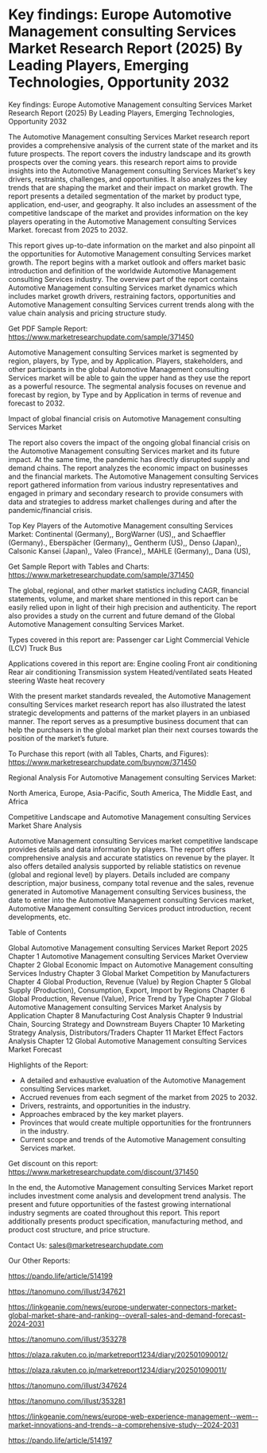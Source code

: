 # Key findings: Europe Automotive Management consulting Services Market Research Report (2025) By Leading Players, Emerging Technologies, Opportunity 2032

 Key findings: Europe Automotive Management consulting Services Market Research Report (2025) By Leading Players, Emerging Technologies, Opportunity 2032

The Automotive Management consulting Services Market research report provides a comprehensive analysis of the current state of the market and its future prospects. The report covers the industry landscape and its growth prospects over the coming years. this research report aims to provide insights into the Automotive Management consulting Services Market's key drivers, restraints, challenges, and opportunities. It also analyzes the key trends that are shaping the market and their impact on market growth. The report presents a detailed segmentation of the market by product type, application, end-user, and geography. It also includes an assessment of the competitive landscape of the market and provides information on the key players operating in the Automotive Management consulting Services Market. forecast from 2025 to 2032.

This report gives up-to-date information on the market and also pinpoint all the opportunities for Automotive Management consulting Services market growth. The report begins with a market outlook and offers market basic introduction and definition of the worldwide Automotive Management consulting Services industry. The overview part of the report contains Automotive Management consulting Services market dynamics which includes market growth drivers, restraining factors, opportunities and Automotive Management consulting Services current trends along with the value chain analysis and pricing structure study.

Get PDF Sample Report: https://www.marketresearchupdate.com/sample/371450

Automotive Management consulting Services market is segmented by region, players, by Type, and by Application. Players, stakeholders, and other participants in the global Automotive Management consulting Services market will be able to gain the upper hand as they use the report as a powerful resource. The segmental analysis focuses on revenue and forecast by region, by Type and by Application in terms of revenue and forecast to 2032.

Impact of global financial crisis on Automotive Management consulting Services Market

The report also covers the impact of the ongoing global financial crisis on the Automotive Management consulting Services market and its future impact. At the same time, the pandemic has directly disrupted supply and demand chains. The report analyzes the economic impact on businesses and the financial markets. The Automotive Management consulting Services report gathered information from various industry representatives and engaged in primary and secondary research to provide consumers with data and strategies to address market challenges during and after the pandemic/financial crisis.

Top Key Players of the Automotive Management consulting Services Market:
Continental (Germany),, BorgWarner (US),, and Schaeffler (Germany)., Eberspächer (Germany),, Gentherm (US),, Denso (Japan),, Calsonic Kansei (Japan),, Valeo (France),, MAHLE (Germany),, Dana (US),


Get Sample Report with Tables and Charts: https://www.marketresearchupdate.com/sample/371450

The global, regional, and other market statistics including CAGR, financial statements, volume, and market share mentioned in this report can be easily relied upon in light of their high precision and authenticity. The report also provides a study on the current and future demand of the Global Automotive Management consulting Services Market.

Types covered in this report are:
Passenger car
Light Commercial Vehicle (LCV)
Truck
Bus


Applications covered in this report are:
Engine cooling
Front air conditioning
Rear air conditioning
Transmission system
Heated/ventilated seats
Heated steering
Waste heat recovery


With the present market standards revealed, the Automotive Management consulting Services market research report has also illustrated the latest strategic developments and patterns of the market players in an unbiased manner. The report serves as a presumptive business document that can help the purchasers in the global market plan their next courses towards the position of the market’s future.

To Purchase this report (with all Tables, Charts, and Figures): https://www.marketresearchupdate.com/buynow/371450

Regional Analysis For Automotive Management consulting Services Market:

North America, Europe, Asia-Pacific, South America, The Middle East, and Africa

Competitive Landscape and Automotive Management consulting Services Market Share Analysis

Automotive Management consulting Services market competitive landscape provides details and data information by players. The report offers comprehensive analysis and accurate statistics on revenue by the player. It also offers detailed analysis supported by reliable statistics on revenue (global and regional level) by players. Details included are company description, major business, company total revenue and the sales, revenue generated in Automotive Management consulting Services business, the date to enter into the Automotive Management consulting Services market, Automotive Management consulting Services product introduction, recent developments, etc.

Table of Contents

Global Automotive Management consulting Services Market Report 2025
Chapter 1 Automotive Management consulting Services Market Overview
Chapter 2 Global Economic Impact on Automotive Management consulting Services Industry
Chapter 3 Global Market Competition by Manufacturers
Chapter 4 Global Production, Revenue (Value) by Region
Chapter 5 Global Supply (Production), Consumption, Export, Import by Regions
Chapter 6 Global Production, Revenue (Value), Price Trend by Type
Chapter 7 Global Automotive Management consulting Services Market Analysis by Application
Chapter 8 Manufacturing Cost Analysis
Chapter 9 Industrial Chain, Sourcing Strategy and Downstream Buyers
Chapter 10 Marketing Strategy Analysis, Distributors/Traders
Chapter 11 Market Effect Factors Analysis
Chapter 12 Global Automotive Management consulting Services Market Forecast

Highlights of the Report:

- A detailed and exhaustive evaluation of the Automotive Management consulting Services market.
- Accrued revenues from each segment of the market from 2025 to 2032.
- Drivers, restraints, and opportunities in the industry.
- Approaches embraced by the key market players.
- Provinces that would create multiple opportunities for the frontrunners in the industry.
- Current scope and trends of the Automotive Management consulting Services market.

Get discount on this report: https://www.marketresearchupdate.com/discount/371450

In the end, the Automotive Management consulting Services Market report includes investment come analysis and development trend analysis. The present and future opportunities of the fastest growing international industry segments are coated throughout this report. This report additionally presents product specification, manufacturing method, and product cost structure, and price structure.

Contact Us:
sales@marketresearchupdate.com

Our Other Reports:

https://pando.life/article/514199

https://tanomuno.com/illust/347621

https://linkgeanie.com/news/europe-underwater-connectors-market-global-market-share-and-ranking--overall-sales-and-demand-forecast-2024-2031

https://tanomuno.com/illust/353278

https://plaza.rakuten.co.jp/marketreport1234/diary/202501090012/

https://plaza.rakuten.co.jp/marketreport1234/diary/202501090011/

https://tanomuno.com/illust/347624

https://tanomuno.com/illust/353281

https://linkgeanie.com/news/europe-web-experience-management--wem--market-innovations-and-trends--a-comprehensive-study--2024-2031

https://pando.life/article/514197
